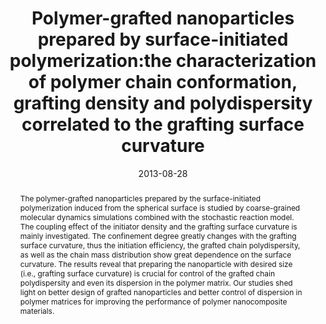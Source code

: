---
title: "Polymer-grafted nanoparticles prepared by surface-initiated  polymerization:the characterization of polymer chain conformation,  grafting density and polydispersity correlated to the grafting surface  curvature"
authors:
- Yao-Hong Xue
- You-Liang Zhu
- Wei Quan
- Fu-Heng Qu
- Cheng Han
- Jing-Tao Fan
- Hong Liu
date: "2013-08-28"
doi: "10.1039/C3CP51960K"
publication_types: ["期刊文章"]
publication: "Physical Chemistry Chemical Physics"
publication_short: "Phys. Chem. Chem. Phys."
abstract: "
<!--more-->
The polymer-grafted nanoparticles prepared by the  surface-initiated polymerization induced from the spherical surface is  studied by coarse-grained molecular dynamics simulations combined with  the stochastic reaction model. The coupling effect of the initiator  density and the grafting surface curvature is mainly investigated. The  confinement degree greatly changes with the grafting surface curvature,  thus the initiation efficiency, the grafted chain polydispersity, as  well as the chain mass distribution show great dependence on the surface  curvature. The results reveal that preparing the nanoparticle with  desired size (i.e., grafting surface curvature) is crucial for control  of the grafted chain polydispersity and even its dispersion in the  polymer matrix. Our studies shed light on better design of grafted  nanoparticles and better control of dispersion in polymer matrices for  improving the performance of polymer nanocomposite materials."
url_pdf: "https://pubs.rsc.org/en/content/articlelanding/2013/cp/c3cp51960k"
---